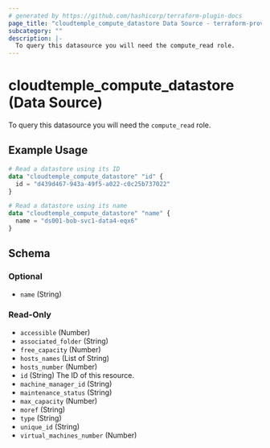 ```yaml
---
# generated by https://github.com/hashicorp/terraform-plugin-docs
page_title: "cloudtemple_compute_datastore Data Source - terraform-provider-cloudtemple"
subcategory: ""
description: |-
  To query this datasource you will need the compute_read role.
---
```


# cloudtemple_compute_datastore (Data Source)

To query this datasource you will need the `compute_read` role.

## Example Usage

```terraform
# Read a datastore using its ID
data "cloudtemple_compute_datastore" "id" {
  id = "d439d467-943a-49f5-a022-c0c25b737022"
}

# Read a datastore using its name
data "cloudtemple_compute_datastore" "name" {
  name = "ds001-bob-svc1-data4-eqx6"
}
```

<!-- schema generated by tfplugindocs -->
## Schema

### Optional

- `name` (String)

### Read-Only

- `accessible` (Number)
- `associated_folder` (String)
- `free_capacity` (Number)
- `hosts_names` (List of String)
- `hosts_number` (Number)
- `id` (String) The ID of this resource.
- `machine_manager_id` (String)
- `maintenance_status` (String)
- `max_capacity` (Number)
- `moref` (String)
- `type` (String)
- `unique_id` (String)
- `virtual_machines_number` (Number)


